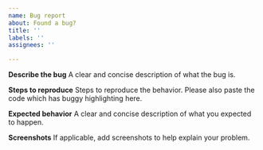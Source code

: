 ```yaml
---
name: Bug report
about: Found a bug?
title: ''
labels: ''
assignees: ''

---
```


**Describe the bug**
A clear and concise description of what the bug is.

**Steps to reproduce**
Steps to reproduce the behavior.
Please also paste the code which has buggy highlighting here.

**Expected behavior**
A clear and concise description of what you expected to happen.

**Screenshots**
If applicable, add screenshots to help explain your problem.
